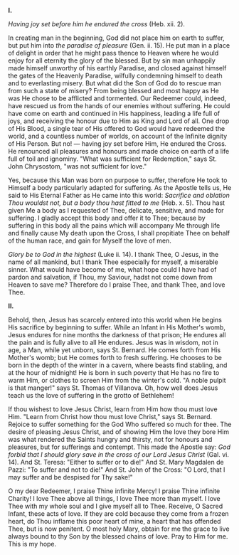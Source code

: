 
**I\.**

*Having joy set before him he endured the cross* (Heb. xii. 2).

In creating man in the beginning, God did not place him on earth to suffer, but put him into *the paradise of pleasure* (Gen. ii. 15). He put man in a place of delight in order that he might pass thence to Heaven where he would enjoy for all eternity the glory of the blessed. But by sin man unhappily made himself unworthy of his earthly Paradise, and closed against himself the gates of the Heavenly Paradise, wilfully condemning himself to death and to everlasting misery. But what did the Son of God do to rescue man from such a state of misery? From being blessed and most happy as He was He chose to be afflicted and tormented. Our Redeemer could, indeed, have rescued us from the hands of our enemies without suffering. He could have come on earth and continued in His happiness, leading a life full of joys, and receiving the honour due to Him as King and Lord of all. One drop of His Blood, a single tear of His offered to God would have redeemed the world, and a countless number of worlds, on account of the Infinite dignity of His Person. But no! — having joy set before Him, He endured the Cross. He renounced all pleasures and honours and made choice on earth of a life full of toil and ignominy. \"What was sufficient for Redemption,\" says St. John Chrysostom, \"was not sufficient for love.\"

Yes, because this Man was born on purpose to suffer, therefore He took to Himself a body particularly adapted for suffering. As the Apostle tells us, He said to His Eternal Father as He came into this world: *Sacrifice and oblation Thou wouldst not, but a body thou hast fitted to me* (Heb. x. 5). Thou hast given Me a body as I requested of Thee, delicate, sensitive, and made for suffering. I gladly accept this body and offer it to Thee; because by suffering in this body all the pains which will accompany Me through life and finally cause My death upon the Cross, I shall propitiate Thee on behalf of the human race, and gain for Myself the love of men.

*Glory be to God in the highest* (Luke ii. 14). I thank Thee, O Jesus, in the name of all mankind, but I thank Thee especially for myself, a miserable sinner. What would have become of me, what hope could I have had of pardon and salvation, if Thou, my Saviour, hadst not come down from Heaven to save me? Therefore do I praise Thee, and thank Thee, and love Thee.

**II\.**

Behold, then, Jesus has scarcely entered into this world when He begins His sacrifice by beginning to suffer. While an Infant in His Mother\'s womb, Jesus endures for nine months the darkness of that prison; He endures all the pain and is fully alive to all He endures. Jesus was in wisdom, not in age, a Man, while yet unborn, says St. Bernard. He comes forth from His Mother\'s womb; but He comes forth to fresh suffering. He chooses to be born in the depth of the winter in a cavern, where beasts find stabling, and at the hour of midnight! He is born in such poverty that He has no fire to warm Him, or clothes to screen Him from the winter\'s cold. \"A noble pulpit is that manger!\" says St. Thomas of Villanova. Oh, how well does Jesus teach us the love of suffering in the grotto of Bethlehem!

If thou wishest to love Jesus Christ, learn from Him how thou must love Him. \"Learn from Christ how thou must love Christ,\" says St. Bernard. Rejoice to suffer something for the God Who suffered so much for thee. The desire of pleasing Jesus Christ, and of showing Him the love they bore Him was what rendered the Saints hungry and thirsty, not for honours and pleasures, but for sufferings and contempt. This made the Apostle say: *God forbid that I should glory save in the cross of our Lord Jesus Christ* (Gal. vi. 14). And St. Teresa: \"Either to suffer or to die!\" And St. Mary Magdalen de Pazzi: \"To suffer and not to die!\" And St. John of the Cross: \"O Lord, that I may suffer and be despised for Thy sake!\"

O my dear Redeemer, I praise Thine infinite Mercy! I praise Thine infinite Charity! I love Thee above all things, I love Thee more than myself. I love Thee with my whole soul and I give myself all to Thee. Receive, O Sacred Infant, these acts of love. If they are cold because they come from a frozen heart, do Thou inflame this poor heart of mine, a heart that has offended Thee, but is now penitent. O most holy Mary, obtain for me the grace to live always bound to thy Son by the blessed chains of love. Pray to Him for me. This is my hope.

